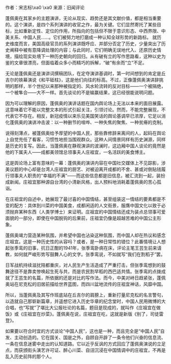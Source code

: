 作者：宋志标\xa0 \xa0 来源：旧闻评论

蓬佩奥在其家乡的主题演讲，无论从现实、趋势还是其文献价值，都是相当重要的。这个演讲，是四个系列演讲的收官之作，最为关键。它们显然寄托了某些目标，比如重新定性、定位的作用，所指向的包括但不限于意识形态、中西界限、中美关系、中国人民……。它们被努力地打磨成一种认知全球形势的新路标。 就历史维度而言，美国高级官员的系列演讲既呼应、并部分否定了历史，少量突出了历史阐释中被有意降调处理的内容；与此同时，它们明确无误地代入、还原历史情境，描绘现实处境下一种历史朝向的回归。从有破有立的写作思路看，这种以史为鉴的文章很漂亮，但面临着众多小而精巧的拆解，“破”有余而“立”不足。

无论是蓬佩奥还是演讲词撰稿团队，在定夺演讲基调时，第一时间想到的肯定是丘吉尔的铁幕演说《和平砥柱》，这是他们向往的标高。不过，正像蓬佩奥演讲辞挑明的那样，半个世纪以来那种被指定的、风水轮流转的反对目标——一个被隔绝，一个被隼合——大不一样。首先谈论的不是输赢结果，这已经很能说明问题。

因为可以理解的原因，蓬佩奥的演讲话题在国内舆论场上无法以本来的面目展露。这意味着它不能以完整文本的形式引起关注，引领讨论。然而，不能完整展现，不代表它不存在。相反，新冠疫情以来乐见美国笑话的舆论基调早已浓厚，它足以消化蓬佩奥的演讲冲击波：以一种删节的喧哗、一种失焦的聚焦、一种贫瘠的克制。

说得刻薄点，被蓬佩奥给予厚望的中国人民，那些靠修辞来离间的人，起码在舆论上自觉充任了看客，习惯性地担当围观群众。这种人间情景同样有历史渊源，同样是历史的复写。因此，当蓬佩奥在静观演讲的波澜时，这边厢中国人谈论的竟然是他的下属夫人——成都美领馆总领事夫人庄祖宜，一名活跃的美食博主。

这是舆论场上富有意味的一幕：蓬佩奥的演讲内容在中国社交媒体上不见踪影，涉美议题的中心却是台湾人庄祖宜的厨艺、对被迫离开成都的不舍、甚或对倒贴钱履行领事夫人职责的“幸福的不满”——而这些信息都是旧信息，被汇流到一起，装扮成新闻。庄祖宜那种源自台湾的小清新风格，出人预料地消耗着蓬佩奥的苦心孤诣。

在庄祖宜的自述中，她展现了最讨喜的中国情结，甚至组装这一情结的要素都是不变的配方：具体到川菜的中国美食，成都闲适的人文街景，服膺中国文化以致于必须抛弃某种东西（人类学博士）来证明。庄祖宜的中国情结还成为装点总领事可爱面貌的一部分，即使在中国脱钩的后果前，庄祖宜仍像是超越苦难的中国公主形象。

蓬佩奥竭力营造某种氛围，并希望中国也沾染这种氛围，而中国人却在热议和感念庄祖宜。这是一种历史性的从容吗？或者，是一种日常性的错位？此番情境让人想起张季鸾的旧事，抗日正酣的1941年，张季鸾卧病在床，评论主笔王芸生前来请教，如何就严峻形势写鼓舞人心的文字。张季鸾说，不如就写“我们在割稻子”罢。

日军战机持续滋扰陪都重庆，对人民生产生活造成了严重打击，但张季鸾想到的鼓舞途径不是靠卖惨唤起生死与共，而是农民割早稻的西巴适共情。张季鸾的点拨成就了王芸生的名篇，所依据的还是对比的写作法。而今，中美对峙日趋紧张，蓬佩奥站在尼克松的旧居前描绘世界蓝图，而四川盆地流传的庄祖宜神话，风靡中国。

所以，当蓬佩奥及其写作班底站在丘吉尔的肩膀上，重新打量尼克松的名言警句，以造就自己那崭新篇章，并遥想它进入历史华章的纪念堂时，中国人民用微博的大合唱，也“写就”了堪比大公报社论的名篇，题目是现成的，就叫作《庄祖宜在做饭》或《庄祖宜在炒菜》。蓬佩奥在说，庄祖宜在吃，这就是新版《别了，司徒雷登》。

如果要以符合时宜的方式谈论“中国人民”，这也是一种，而且完全是“中国人民”自发、主动创造的。它在国关、国是之外，自顾自开辟了一条令他们兴奋的信息流、一条在信息迷雾中走出的认知道路。它以近乎反讽的方式回应了蓬佩奥演说的立足点，而获颁街头演艺许可证、醉心川菜、自诩沉浸在中国情调中的庄祖宜，不再是乱入历史前阵的那个人。 
